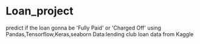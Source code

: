 # Loan_project
predict if the loan gonna be 'Fully Paid' or 'Charged Off'
using Pandas,Tensorflow,Keras,seaborn
Data:lending club loan data from Kaggle